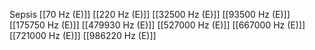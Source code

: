 Sepsis
[[70 Hz (E)]]
[[220 Hz (E)]]
[[32500 Hz (E)]]
[[93500 Hz (E)]]
[[175750 Hz (E)]]
[[479930 Hz (E)]]
[[527000 Hz (E)]]
[[667000 Hz (E)]]
[[721000 Hz (E)]]
[[986220 Hz (E)]]